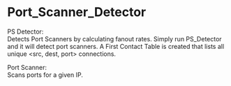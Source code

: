 # Port_Scanner_Detector

PS Detector: \
Detects Port Scanners by calculating fanout rates. Simply run PS_Detector and it will detect port scanners. A First Contact Table is created that lists all unique <src, dest, port> connections.

Port Scanner: \
Scans ports for a given IP. 

